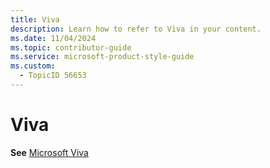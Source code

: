 ```yaml
---
title: Viva
description: Learn how to refer to Viva in your content.
ms.date: 11/04/2024
ms.topic: contributor-guide
ms.service: microsoft-product-style-guide
ms.custom:
  - TopicID 56653
---
```



# Viva

**See** [Microsoft Viva](~\a_z_names_terms\m\microsoft-viva\microsoft-viva.md)